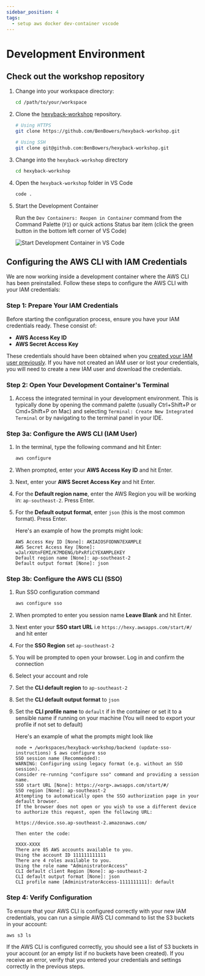 ```yaml
---
sidebar_position: 4
tags:
  - setup aws docker dev-container vscode
---
```


# Development Environment

## Check out the workshop repository

1. Change into your workspace directory:

   ```sh
   cd /path/to/your/workspace
   ```

2. Clone the [hexyback-workshop](https://github.com/BenBowers/hexyback-workshop) repository.

   ```sh
   # Using HTTPS
   git clone https://github.com/BenBowers/hexyback-workshop.git
   ```

   ```sh
   # Using SSH
   git clone git@github.com:BenBowers/hexyback-workshop.git
   ```

3. Change into the `hexyback-workshop` directory

   ```sh
   cd hexyback-workshop
   ```

4. Open the `hexyback-workshop` folder in VS Code

   ```sh
   code .
   ```

5. Start the Development Container

   Run the `Dev Containers: Reopen in Container` command from the Command Palette (`F1`) or quick actions Status bar item (click the green button in the bottom left corner of VS Code)

   ![Start Development Container in VS Code](/img/remote-status-bar.png)

## Configuring the AWS CLI with IAM Credentials

We are now working inside a development container where the AWS CLI has been preinstalled. Follow these steps to configure the AWS CLI with your IAM credentials:

### Step 1: Prepare Your IAM Credentials

Before starting the configuration process, ensure you have your IAM credentials ready. These consist of:

- **AWS Access Key ID**
- **AWS Secret Access Key**

These credentials should have been obtained when you [created your IAM user previously](./intro#setting-up-aws-access). If you have not created an IAM user or lost your credentials, you will need to create a new IAM user and download the credentials.

### Step 2: Open Your Development Container's Terminal

1. Access the integrated terminal in your development environment. This is typically done by opening the command palette (usually Ctrl+Shift+P or Cmd+Shift+P on Mac) and selecting `Terminal: Create New Integrated Terminal` or by navigating to the terminal panel in your IDE.

### Step 3a: Configure the AWS CLI (IAM User)

1. In the terminal, type the following command and hit Enter:

   ```bash
   aws configure
   ```

2. When prompted, enter your **AWS Access Key ID** and hit Enter.
3. Next, enter your **AWS Secret Access Key** and hit Enter.
4. For the **Default region name**, enter the AWS Region you will be working in: `ap-southeast-2`. Press Enter.
5. For the **Default output format**, enter `json` (this is the most common format). Press Enter.

   Here's an example of how the prompts might look:

   ```text
   AWS Access Key ID [None]: AKIAIOSFODNN7EXAMPLE
   AWS Secret Access Key [None]: wJalrXUtnFEMI/K7MDENG/bPxRfiCYEXAMPLEKEY
   Default region name [None]: ap-southeast-2
   Default output format [None]: json
   ```

### Step 3b: Configure the AWS CLI (SSO)

1. Run SSO configuration command

   ```bash
   aws configure sso
   ```

2. When prompted to enter you session name **Leave Blank** and hit Enter.
3. Next enter your **SSO start URL** i.e `https://hexy.awsapps.com/start/#/` and hit enter
4. For the **SSO Region** set `ap-southeast-2`
5. You will be prompted to open your browser. Log in and confirm the connection
6. Select your account and role
7. Set the **CLI default region** to `ap-southeast-2`
8. Set the **CLI default output format** to `json`
9. Set the **CLI profile name** to `default` if in the container or set it to a sensible name if running on your machine (You will need to export your profile if not set to default)

   Here's an example of what the prompts might look like

   ```text
   node ➜ /workspaces/hexyback-workshop/backend (update-sso-instructions) $ aws configure sso
   SSO session name (Recommended):
   WARNING: Configuring using legacy format (e.g. without an SSO session).
   Consider re-running "configure sso" command and providing a session name.
   SSO start URL [None]: https://<org>.awsapps.com/start/#/
   SSO region [None]: ap-southeast-2
   Attempting to automatically open the SSO authorization page in your default browser.
   If the browser does not open or you wish to use a different device to authorize this request, open the following URL:

   https://device.sso.ap-southeast-2.amazonaws.com/

   Then enter the code:

   XXXX-XXXX
   There are 85 AWS accounts available to you.
   Using the account ID 111111111111
   There are 4 roles available to you.
   Using the role name "AdministratorAccess"
   CLI default client Region [None]: ap-southeast-2
   CLI default output format [None]: json
   CLI profile name [AdministratorAccess-1111111111]: default
   ```

### Step 4: Verify Configuration

To ensure that your AWS CLI is configured correctly with your new IAM credentials, you can run a simple AWS CLI command to list the S3 buckets in your account:

```bash
aws s3 ls
```

If the AWS CLI is configured correctly, you should see a list of S3 buckets in your account (or an empty list if no buckets have been created). If you receive an error, verify that you entered your credentials and settings correctly in the previous steps.
